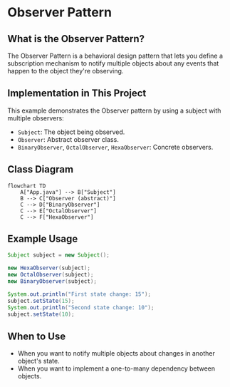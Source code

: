 # Observer Pattern

## What is the Observer Pattern?
The Observer Pattern is a behavioral design pattern that lets you define a subscription mechanism to notify multiple objects about any events that happen to the object they're observing.

## Implementation in This Project
This example demonstrates the Observer pattern by using a subject with multiple observers:

- `Subject`: The object being observed.
- `Observer`: Abstract observer class.
- `BinaryObserver`, `OctalObserver`, `HexaObserver`: Concrete observers.

## Class Diagram
```mermaid
flowchart TD
    A["App.java"] --> B["Subject"]
    B --> C["Observer (abstract)"]
    C --> D["BinaryObserver"]
    C --> E["OctalObserver"]
    C --> F["HexaObserver"]
```

## Example Usage
```java
Subject subject = new Subject();

new HexaObserver(subject);
new OctalObserver(subject);
new BinaryObserver(subject);

System.out.println("First state change: 15");
subject.setState(15);
System.out.println("Second state change: 10");
subject.setState(10);
```

## When to Use
- When you want to notify multiple objects about changes in another object's state.
- When you want to implement a one-to-many dependency between objects. 